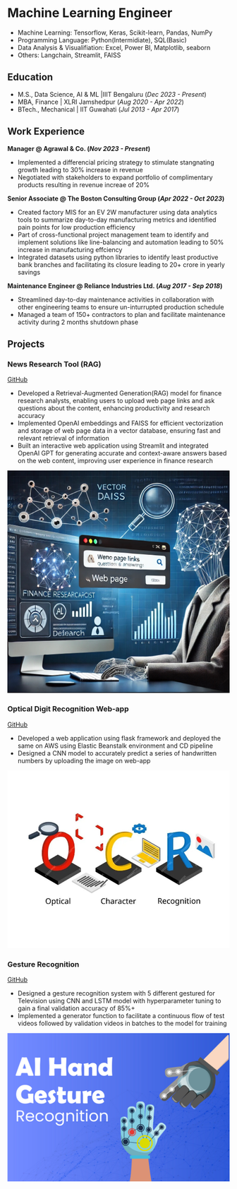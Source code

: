 # Machine Learning Engineer

- Machine Learning: Tensorflow, Keras, Scikit-learn, Pandas, NumPy
- Programming Language: Python(Intermidiate), SQL(Basic)
- Data Analysis & Visualifiation: Excel, Power BI, Matplotlib, seaborn
- Others: Langchain, Streamlit, FAISS

## Education
- M.S., Data Science, AI & ML |IIIT Bengaluru (_Dec 2023 - Present_)								       		
- MBA, Finance	    |        XLRI Jamshedpur (_Aug 2020 - Apr 2022_)	 			        		
- BTech., Mechanical      |     IIT Guwahati (_Jul 2013 - Apr 2017_)

## Work Experience
**Manager @ Agrawal & Co. (_Nov 2023 - Present_)**
- Implemented a differencial pricing strategy to stimulate stangnating growth leading to 30% increase in revenue
- Negotiated with stakeholders to expand portfolio of complimentary products resulting in revenue increae of 20%

**Senior Associate @ The Boston Consulting Group (_Apr 2022 - Oct 2023_)**
- Created factory MIS for an EV 2W manufacturer using data analytics tools to summarize day-to-day manufacturing metrics and identified pain points for low production efficiency
- Part of cross-functional project management team to identify and implement solutions like line-balancing and automation leading to 50% increase in manufacturing effciency
- Integrated datasets using python libraries to identify least productive bank branches and facilitating its closure leading to 20+ crore in yearly savings

**Maintenance Engineer @ Reliance Industries Ltd. (_Aug 2017 - Sep 2018_)**
- Streamlined day-to-day maintenance activities in collaboration with other engineering teams to ensure un-inturrupted production schedule
- Managed a team of 150+ contractors to plan and facilitate maintenance activity during 2 months shutdown phase

## Projects
### News Research Tool (RAG)
[GitHub](https://github.com/achamaria2701/News-Research-Tool)
- Developed a Retrieval-Augmented Generation(RAG) model for finance research analysts, enabling users to upload web page links and ask questions about the content, enhancing productivity and research accuracy
- Implemented OpenAI embeddings and FAISS for efficient vectorization and storage of web page data in a vector database, ensuring fast and relevant retrieval of information
- Built an interactive web application using Streamlit and integrated OpenAI GPT for generating accurate and context-aware answers based on the web content, improving user experience in finance research

![News Research](/assets/img/News_Research_Tool.jpg)

### Optical Digit Recognition Web-app
[GitHub](https://github.com/achamaria2701/digitrecognition)

- Developed a web application using flask framework and deployed the same on AWS using Elastic Beanstalk environment and CD pipeline
- Designed a CNN model to accurately predict a series of handwritten numbers by uploading the image on web-app

![News Research](/assets/img/Optical-Digit.jpg)

### Gesture Recognition
[GitHub](https://github.com/achamaria2701/digitrecognition)

- Designed a gesture recognition system with 5 different gestured for Television using CNN and LSTM model with hyperparameter tuning to gain a final validation accuracy of 85%+
- Implemented a generator function to facilitate a continuous flow of test videos followed by validation videos in batches to the model for training

![Gesture](assets/img/Gesture.jpg)
